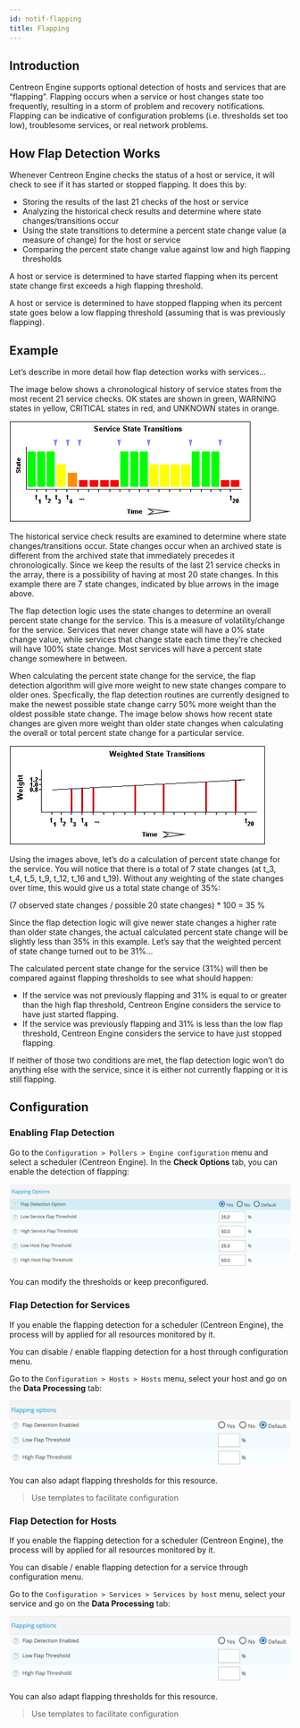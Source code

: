 ```yaml
---
id: notif-flapping
title: Flapping
---
```


## Introduction

Centreon Engine supports optional detection of hosts and services that
are “flapping”. Flapping occurs when a service or host changes state too
frequently, resulting in a storm of problem and recovery notifications.
Flapping can be indicative of configuration problems (i.e. thresholds
set too low), troublesome services, or real network problems.

## How Flap Detection Works

Whenever Centreon Engine checks the status of a host or service, it will
check to see if it has started or stopped flapping. It does this by:

-   Storing the results of the last 21 checks of the host or service
-   Analyzing the historical check results and determine where state
changes/transitions occur
-   Using the state transitions to determine a percent state change
value (a measure of change) for the host or service
-   Comparing the percent state change value against low and high
flapping thresholds

A host or service is determined to have started flapping when its
percent state change first exceeds a high flapping threshold.

A host or service is determined to have stopped flapping when its
percent state goes below a low flapping threshold (assuming that is was
previously flapping).

## Example

Let’s describe in more detail how flap detection works with services…

The image below shows a chronological history of service states from the
most recent 21 service checks. OK states are shown in green, WARNING
states in yellow, CRITICAL states in red, and UNKNOWN states in orange.

![image](../assets/alerts/statetransitions.png)

The historical service check results are examined to determine where
state changes/transitions occur. State changes occur when an archived
state is different from the archived state that immediately precedes it
chronologically. Since we keep the results of the last 21 service checks
in the array, there is a possibility of having at most 20 state changes.
In this example there are 7 state changes, indicated by blue arrows in
the image above.

The flap detection logic uses the state changes to determine an overall
percent state change for the service. This is a measure of
volatility/change for the service. Services that never change state will
have a 0% state change value, while services that change state each time
they’re checked will have 100% state change. Most services will have a
percent state change somewhere in between.

When calculating the percent state change for the service, the flap
detection algorithm will give more weight to new state changes compare
to older ones. Specfically, the flap detection routines are currently
designed to make the newest possible state change carry 50% more weight
than the oldest possible state change. The image below shows how recent
state changes are given more weight than older state changes when
calculating the overall or total percent state change for a particular
service.

![image](../assets/alerts/statetransitions2.png)

Using the images above, let’s do a calculation of percent state change
for the service. You will notice that there is a total of 7 state
changes (at t\_3, t\_4, t\_5, t\_9, t\_12, t\_16 and t\_19). Without any
weighting of the state changes over time, this would give us a total
state change of 35%:

(7 observed state changes / possible 20 state changes) \* 100 = 35 %

Since the flap detection logic will give newer state changes a higher
rate than older state changes, the actual calculated percent state
change will be slightly less than 35% in this example. Let’s say that
the weighted percent of state change turned out to be 31%…

The calculated percent state change for the service (31%) will then be
compared against flapping thresholds to see what should happen:

-   If the service was not previously flapping and 31% is equal to or
greater than the high flap threshold, Centreon Engine considers the
service to have just started flapping.
-   If the service was previously flapping and 31% is less than the low
flap threshold, Centreon Engine considers the service to have just
stopped flapping.

If neither of those two conditions are met, the flap detection logic
won’t do anything else with the service, since it is either not
currently flapping or it is still flapping.

## Configuration

### Enabling Flap Detection

Go to the `Configuration > Pollers > Engine configuration` menu and
select a scheduler (Centreon Engine). In the **Check Options** tab, you
can enable the detection of flapping:

![image](../assets/alerts/flap_engine_conf.png)

You can modify the thresholds or keep preconfigured.

### Flap Detection for Services

If you enable the flapping detection for a scheduler (Centreon Engine),
the process will by applied for all resources monitored by it.

You can disable / enable flapping detection for a host through
configuration menu.

Go to the `Configuration > Hosts > Hosts` menu, select your host and go
on the **Data Processing** tab:

![image](../assets/alerts/flap_host_conf.png)

You can also adapt flapping thresholds for this resource.

> Use templates to facilitate configuration

### Flap Detection for Hosts

If you enable the flapping detection for a scheduler (Centreon Engine),
the process will by applied for all resources monitored by it.

You can disable / enable flapping detection for a service through
configuration menu.

Go to the `Configuration > Services > Services by host` menu, select
your service and go on the **Data Processing** tab:

![image](../assets/alerts/flap_host_conf.png)

You can also adapt flapping thresholds for this resource.

> Use templates to facilitate configuration
